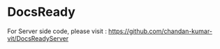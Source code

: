 # DocsReady
For Server side code, please visit : https://github.com/chandan-kumar-vit/DocsReadyServer
